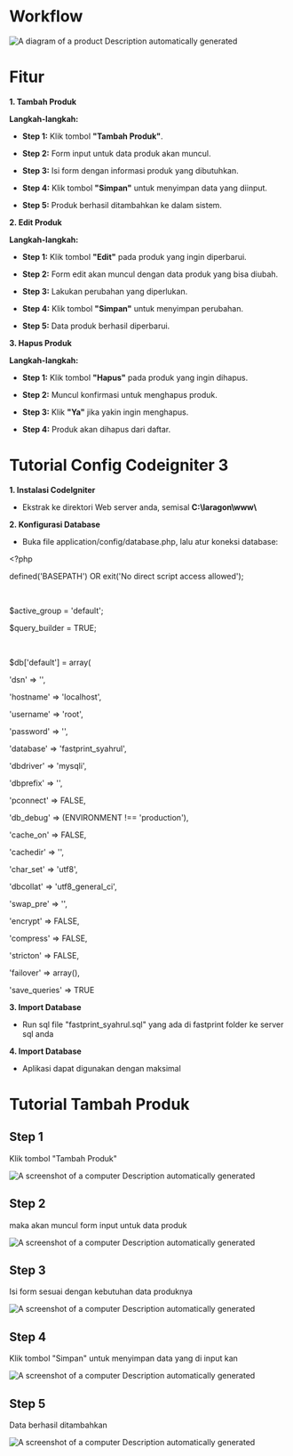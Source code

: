 # Workflow

![A diagram of a product Description automatically
generated](./images/image1.png)

# Fitur

**1. Tambah Produk**

**Langkah-langkah:**

-   **Step 1:** Klik tombol **"Tambah Produk"**.

-   **Step 2:** Form input untuk data produk akan muncul.

-   **Step 3:** Isi form dengan informasi produk yang dibutuhkan.

-   **Step 4:** Klik tombol **"Simpan"** untuk menyimpan data yang
    diinput.

-   **Step 5:** Produk berhasil ditambahkan ke dalam sistem.

**2. Edit Produk**

**Langkah-langkah:**

-   **Step 1:** Klik tombol **"Edit"** pada produk yang ingin
    diperbarui.

-   **Step 2:** Form edit akan muncul dengan data produk yang bisa
    diubah.

-   **Step 3:** Lakukan perubahan yang diperlukan.

-   **Step 4:** Klik tombol **"Simpan"** untuk menyimpan perubahan.

-   **Step 5:** Data produk berhasil diperbarui.

**3. Hapus Produk**

**Langkah-langkah:**

-   **Step 1:** Klik tombol **"Hapus"** pada produk yang ingin dihapus.

-   **Step 2:** Muncul konfirmasi untuk menghapus produk.

-   **Step 3:** Klik **"Ya"** jika yakin ingin menghapus.

-   **Step 4:** Produk akan dihapus dari daftar.

# Tutorial Config Codeigniter 3

**1. Instalasi CodeIgniter**

-   Ekstrak ke direktori Web server anda, semisal **C:\\laragon\\www\\**

**2. Konfigurasi Database**

-   Buka file application/config/database.php, lalu atur koneksi
    database:

\<?php

defined(\'BASEPATH\') OR exit(\'No direct script access allowed\');

​

\$active_group = \'default\';

\$query_builder = TRUE;

​

\$db\[\'default\'\] = array(

\'dsn\' =\> \'\',

\'hostname\' =\> \'localhost\',

\'username\' =\> \'root\',

\'password\' =\> \'\',

\'database\' =\> \'fastprint_syahrul\',

\'dbdriver\' =\> \'mysqli\',

\'dbprefix\' =\> \'\',

\'pconnect\' =\> FALSE,

\'db_debug\' =\> (ENVIRONMENT !== \'production\'),

\'cache_on\' =\> FALSE,

\'cachedir\' =\> \'\',

\'char_set\' =\> \'utf8\',

\'dbcollat\' =\> \'utf8_general_ci\',

\'swap_pre\' =\> \'\',

\'encrypt\' =\> FALSE,

\'compress\' =\> FALSE,

\'stricton\' =\> FALSE,

\'failover\' =\> array(),

\'save_queries\' =\> TRUE

**3. Import Database**

-   Run sql file "fastprint_syahrul.sql" yang ada di fastprint folder ke
    server sql anda

**4. Import Database**

-   Aplikasi dapat digunakan dengan maksimal

# Tutorial Tambah Produk

## Step 1

Klik tombol "Tambah Produk"

![A screenshot of a computer Description automatically
generated](./images/image2.png)

## Step 2

maka akan muncul form input untuk data produk

![A screenshot of a computer Description automatically
generated](./images/image3.png)

## Step 3

Isi form sesuai dengan kebutuhan data produknya

![A screenshot of a computer Description automatically
generated](./images/image4.png)

## Step 4

Klik tombol "Simpan" untuk menyimpan data yang di input kan

![A screenshot of a computer Description automatically
generated](./images/image5.png)
## 

## Step 5

Data berhasil ditambahkan

![A screenshot of a computer Description automatically
generated](./images/image6.png)
